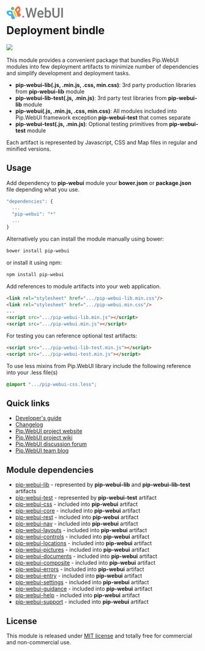 # <img src="https://github.com/pip-webui/pip-webui/raw/master/doc/Logo.png" alt="Pip.WebUI Logo" style="max-width:30%"> <br/> Deployment bindle

![](https://img.shields.io/badge/license-MIT-blue.svg)

This module provides a convenient package that bundles Pip.WebUI modules into few deployment artifacts 
to minimize number of dependencies and simplify development and deployment tasks. 

* **pip-webui-lib(.js, .min.js, .css, min.css)**: 3rd party production libraries from **pip-webui-lib** module
* **pip-webui-lib-test(.js, .min.js)**: 3rd party test libraries from **pip-webui-lib** module
* **pip-webui(.js, .min.js, .css, min.css)**: All modules included into Pip.WebUI framework exception **pip-webui-test** that comes separate
* **pip-webui-test(.js, .min.js)**: Optional testing primitives from **pip-webui-test** module

Each artifact is represented by Javascript, CSS and Map files in regular and minified versions.

## Usage

Add dependency to **pip-webui** module your **bower.json** or **package.json** file depending what you use.
```javascript
"dependencies": {
  ...
  "pip-webui": "*"
  ...
}
```

Alternatively you can install the module manually using bower:
```bash
bower install pip-webui
```

or install it using npm:
```bash
npm install pip-webui
```

Add references to module artifacts into your web application.
```html
<link rel="stylesheet" href=".../pip-webui-lib.min.css"/>
<link rel="stylesheet" href=".../pip-webui.min.css"/>
...
<script src=".../pip-webui-lib.min.js"></script>
<script src=".../pip-webui.min.js"></script>
```

For testing you can reference optional test artifacts:
```html
<script src=".../pip-webui-lib-test.min.js"></script>
<script src=".../pip-webui-test.min.js"></script>
```

To use less mixins from Pip.WebUI library include the following reference into your .less file(s)
```css
@import ".../pip-webui-css.less";
```

## Quick links

- [Developer's guide](doc/DevelopersGuide.md)
- [Changelog](CHANGELOG.md)
- [Pip.WebUI project website](http://www.pipwebui.org)
- [Pip.WebUI project wiki](https://github.com/pip-webui/pip-webui/wiki)
- [Pip.WebUI discussion forum](https://groups.google.com/forum/#!forum/pip-webui)
- [Pip.WebUI team blog](https://pip-webui.blogspot.com/)

## <a name="dependencies"></a>Module dependencies

* <a href="https://github.com/pip-webui/pip-webui-lib">pip-webui-lib</a> - represented by **pip-webui-lib** and **pip-webui-lib-test** artifacts
* <a href="https://github.com/pip-webui/pip-webui-css">pip-webui-test</a> - represented by **pip-webui-test** artifact
* <a href="https://github.com/pip-webui/pip-webui-css">pip-webui-css</a> - included into **pip-webui** artifact
* <a href="https://github.com/pip-webui/pip-webui-core">pip-webui-core</a> - included into **pip-webui** artifact
* <a href="https://github.com/pip-webui/pip-webui-rest">pip-webui-rest</a> - included into **pip-webui** artifact
* <a href="https://github.com/pip-webui/pip-webui-nav">pip-webui-nav</a> - included into **pip-webui** artifact
* <a href="https://github.com/pip-webui/pip-webui-layouts">pip-webui-layouts</a> - included into **pip-webui** artifact
* <a href="https://github.com/pip-webui/pip-webui-controls">pip-webui-controls</a> - included into **pip-webui** artifact
* <a href="https://github.com/pip-webui/pip-webui-locations">pip-webui-locations</a> - included into **pip-webui** artifact
* <a href="https://github.com/pip-webui/pip-webui-pictures">pip-webui-pictures</a> - included into **pip-webui** artifact
* <a href="https://github.com/pip-webui/pip-webui-documents">pip-webui-documents</a> - included into **pip-webui** artifact
* <a href="https://github.com/pip-webui/pip-webui-composite">pip-webui-composite</a> - included into **pip-webui** artifact
* <a href="https://github.com/pip-webui/pip-webui-errors">pip-webui-errors</a> - included into **pip-webui** artifact
* <a href="https://github.com/pip-webui/pip-webui-entry">pip-webui-entry</a> - included into **pip-webui** artifact
* <a href="https://github.com/pip-webui/pip-webui-settings">pip-webui-settings</a> - included into **pip-webui** artifact
* <a href="https://github.com/pip-webui/pip-webui-guidance">pip-webui-guidance</a> - included into **pip-webui** artifact
* <a href="https://github.com/pip-webui/pip-webui-help">pip-webui-help</a> - included into **pip-webui** artifact
* <a href="https://github.com/pip-webui/pip-webui-support">pip-webui-support</a> - included into **pip-webui** artifact

## <a name="license"></a>License

This module is released under [MIT license](License) and totally free for commercial and non-commercial use.
